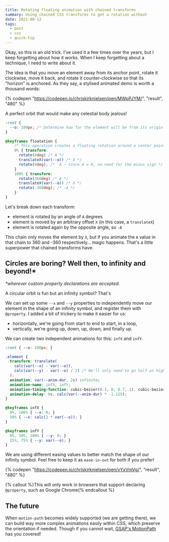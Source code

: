 ```yaml
---
title: Rotating floating animation with chained transforms
summary: Using chained CSS transforms to get a rotation without
date: 2021-06-12
tags:
  - post
  - css
  - quick-tip
---
```


Okay, so this is an old trick. I've used it a few times over the years, but I keep forgetting about how it works. When I keep forgetting about a technique, I need to write about it.

The idea is that you move an element away from its anchor point, rotate it clockwise, move it back, and rotate it counter-clockwise so that its "horizon" is anchored. As they say, a stylised animated demo is worth a thousand words:

{% codepen "https://codepen.io/chriskirknielsen/pen/MWpPJYM/", "result", "480" %}

A perfect orbit that would make any celestial body jealous!

```css
:root {
  --o: 100px; /* Determine how far the element will be from its origin */
}

@keyframes floatation {
    /* This operation creates a floating rotation around a center point — the offset guides how far from the center the element is */
    0% { transform:
      rotate(0deg) /* A */
      translateX(var(--o)) /* X */
      rotate(0deg); /* -A — since A = 0, no need for the minus sign */
    }
    100% { transform:
      rotate(360deg) /* A */
      translateX(var(--o)) /* X */
      rotate(-360deg); /* -A */
    }
}
```

Let's break down each transform:

- element is rotated by an angle of `A` degrees
- element is moved by an arbitrary offset `X` (in this case, a `translateX`)
- element is rotated again by the opposite angle, so `-A`

This chain only moves the element by `X`, but if you animate the `A` value in that chain to 360 and -360 respectively… magic happens. That's a little superpower that chained transforms have.

##  Circles are boring? Well then, to infinity and beyond!*

_*wherever custom property declarations are accepted._

A circular orbit is fun but an infinity symbol? That's

We can set up some `--x` and `--y` properties to independently move our element in the shape of an infinity symbol, and register them with `@property`. I added a bit of trickery to make it easier for us:

- horizontally, we're going from start to end to start, in a loop,
- vertically, we're going up, down, up, down, and finally up.

We can create two independent animations for this: `infX` and `infY`.

```css
:root { --o: 100px; }

.element {
  transform: translate(
    calc(var(--x) - var(--o)),
    calc(var(--y) - var(--o) / 2) /* We'll only need to go half as high/low for this shape as it's *roughly** two circles side-by-side */
  );
  animation: var(--anim-dur, 2s) infinite;
  animation-name: infX, infY;
  animation-timing-function: cubic-bezier(0.3, 0, 0.7, 1), cubic-bezier(0.5, 0, 0.5, 1);
  animation-delay: 0s, calc(var(--anim-dur) * -1.125);
}

@keyframes infX {
  0%, 100% { --x: 0; }
  50% { --x: calc(2 * var(--o)); }
}

@keyframes infY {
  0%, 50%, 100% { --y: 0; }
  25%, 75% { --y: var(--o); }
}
```

We are using different easing values to better match the shape of our infinity symbol. Feel free to keep it as `ease-in-out` for both if you prefer!

{% codepen "https://codepen.io/chriskirknielsen/pen/vYxVmVg/", "result", "480" %}

{% callout %}This will only work in browsers that support declaring `@property`, such as Google Chrome{% endcallout %}

## The future

When `motion-path` becomes widely supported (we are getting there), we can build way more complex animations easily within CSS, which preserve the orientation if needed. Though if you cannot wait, [GSAP's MotionPath](https://greensock.com/motionpath/) has you covered!
